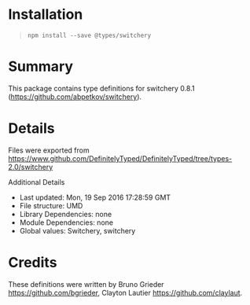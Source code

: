# Installation
> `npm install --save @types/switchery`

# Summary
This package contains type definitions for switchery 0.8.1 (https://github.com/abpetkov/switchery).

# Details
Files were exported from https://www.github.com/DefinitelyTyped/DefinitelyTyped/tree/types-2.0/switchery

Additional Details
 * Last updated: Mon, 19 Sep 2016 17:28:59 GMT
 * File structure: UMD
 * Library Dependencies: none
 * Module Dependencies: none
 * Global values: Switchery, switchery

# Credits
These definitions were written by Bruno Grieder <https://github.com/bgrieder>, Clayton Lautier <https://github.com/claylaut>.
